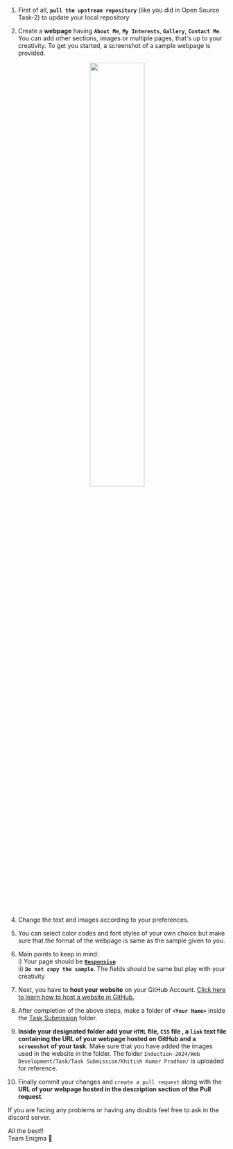 1. First of all, **`pull the upstream repository`** (like you did in Open Source Task-2) to update your local repository

2.	Create a **webpage** having **`About Me`**, **`My Interests`**, **`Gallery`**, **`Contact Me`**. You can add other sections, images or multiple pages, that's up to your creativity. To get you started, a screenshot of a sample webpage is provided.
   <p align="center"> 
        <img src="./Sample.png" width="50%">
   </p>

4.	Change the text and images according to your preferences.

5.	You can select color codes and font styles of your own choice but make sure that the format of the webpage is same as the sample given to you.

6. Main points to keep in mind:<br>
    i) Your page should be [**`Responsive`**](https://web.dev/learn/design/)<br>
    ii) **`Do not copy the sample`**. The fields should be same but play with your creativity

7.	Next, you have to **host your website** on your GitHub Account. [Click here to learn how to host a website in GitHub.](https://youtu.be/OltY8JIaP-4)

8.	After completion of the above steps, make a folder of **`<Your Name>`** inside the [Task Submission](./Task%20Submission/) folder.

9.	**Inside your designated folder add your `HTML` file, `CSS` file , a `link` text file containing the URL of your webpage hosted on GitHub and a **`screenshot`** of your task**. Make sure that you have added the images used in the website in the <Your name> folder.
The folder `Induction-2024/Web Development/Task/Task Submission/Khitish Kumar Pradhan/` is uploaded for reference.

10.	Finally commit your changes and `create a pull request` along with the **URL of your webpage hosted in the description section of the Pull request**.

If you are facing any problems or having any doubts feel free to ask in the discord server.

All the best!!<br>
Team Enigma 💚
